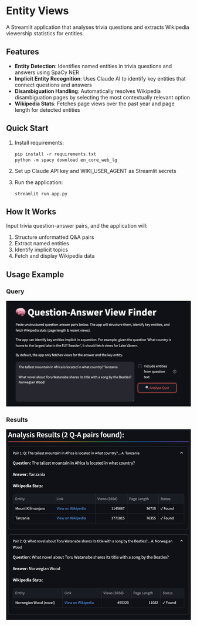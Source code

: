 # Entity Views

A Streamlit application that analyses trivia questions and extracts Wikipedia viewership statistics for entities.

## Features

- **Entity Detection**: Identifies named entities in trivia questions and answers using SpaCy NER
- **Implicit Entity Recognition**: Uses Claude AI to identify key entities that connect questions and answers
- **Disambiguation Handling**: Automatically resolves Wikipedia disambiguation pages by selecting the most contextually relevant option
- **Wikipedia Stats**: Fetches page views over the past year and page length for detected entities

## Quick Start

1. Install requirements:
   ```
   pip install -r requirements.txt
   python -m spacy download en_core_web_lg
   ```

2. Set up Claude API key and WIKI_USER_AGENT as Streamlit secrets

3. Run the application:
   ```
   streamlit run app.py
   ```

## How It Works

Input trivia question-answer pairs, and the application will:
1. Structure unformatted Q&A pairs
2. Extract named entities
3. Identify implicit topics
4. Fetch and display Wikipedia data

## Usage Example

### Query
![Query Example](images/query_example.png)

### Results
![Results Example](images/results_example.png)

